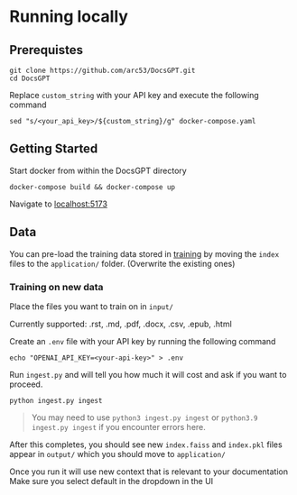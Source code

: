 # Running locally

## Prerequistes 

```
git clone https://github.com/arc53/DocsGPT.git
cd DocsGPT
```

Replace `custom_string` with your API key and execute the following command

```
sed "s/<your_api_key>/${custom_string}/g" docker-compose.yaml
```

## Getting Started

Start docker from within the DocsGPT directory

```
docker-compose build && docker-compose up
```

Navigate to [localhost:5173](http://localhost:5173/)

## Data

You can pre-load the training data stored in [training](/training/output/docsgpt/) by moving the `index` files to the `application/` folder. (Overwrite the existing ones)

### Training on new data

Place the files you want to train on in `input/`

Currently supported: .rst, .md, .pdf, .docx, .csv, .epub, .html

Create an `.env` file with your API key by running the following command

```
echo "OPENAI_API_KEY=<your-api-key>" > .env
```

Run `ingest.py` and will tell you how much it will cost and ask if you want to proceed.

```
python ingest.py ingest
```

> You may need to use `python3 ingest.py ingest` or `python3.9 ingest.py ingest` if you encounter errors here. 

After this completes, you should see new `index.faiss` and `index.pkl` files appear in `output/` which you should move to `application/` 

Once you run it will use new context that is relevant to your documentation Make sure you select default in the dropdown in the UI

